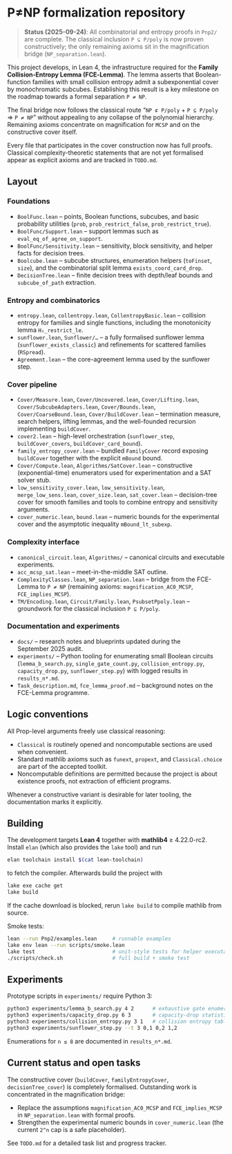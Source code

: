 # P≠NP formalization repository
> **Status (2025-09-24)**: All combinatorial and entropy proofs in `Pnp2/` are complete.  The classical inclusion `P ⊆ P/poly` is now proven constructively; the only remaining axioms sit in the magnification bridge (`NP_separation.lean`).

This project develops, in Lean 4, the infrastructure required for the **Family Collision‑Entropy Lemma (FCE‑Lemma)**.  The lemma asserts that Boolean-function families with small collision entropy admit a subexponential cover by monochromatic subcubes.  Establishing this result is a key milestone on the roadmap towards a formal separation `P ≠ NP`.

The final bridge now follows the classical route “`NP ⊄ P/poly` + `P ⊆ P/poly` ⇒ `P ≠ NP`” without appealing to any collapse of the polynomial hierarchy.  Remaining axioms concentrate on magnification for `MCSP` and on the constructive cover itself.

Every file that participates in the cover construction now has full proofs.  Classical complexity-theoretic statements that are not yet formalised appear as explicit axioms and are tracked in `TODO.md`.

## Layout

### Foundations
* `BoolFunc.lean` – points, Boolean functions, subcubes, and basic probability utilities (`prob`, `prob_restrict_false`, `prob_restrict_true`).
* `BoolFunc/Support.lean` – support lemmas such as `eval_eq_of_agree_on_support`.
* `BoolFunc/Sensitivity.lean` – sensitivity, block sensitivity, and helper facts for decision trees.
* `Boolcube.lean` – subcube structures, enumeration helpers (`toFinset`, `size`), and the combinatorial split lemma `exists_coord_card_drop`.
* `DecisionTree.lean` – finite decision trees with depth/leaf bounds and `subcube_of_path` extraction.

### Entropy and combinatorics
* `entropy.lean`, `collentropy.lean`, `CollentropyBasic.lean` – collision entropy for families and single functions, including the monotonicity lemma `H₂_restrict_le`.
* `sunflower.lean`, `Sunflower/…` – a fully formalised sunflower lemma (`sunflower_exists_classic`) and refinements for scattered families (`RSpread`).
* `Agreement.lean` – the core-agreement lemma used by the sunflower step.

### Cover pipeline
* `Cover/Measure.lean`, `Cover/Uncovered.lean`, `Cover/Lifting.lean`, `Cover/SubcubeAdapters.lean`, `Cover/Bounds.lean`, `Cover/CoarseBound.lean`, `Cover/BuildCover.lean` – termination measure, search helpers, lifting lemmas, and the well-founded recursion implementing `buildCover`.
* `cover2.lean` – high-level orchestration (`sunflower_step`, `buildCover_covers`, `buildCover_card_bound`).
* `family_entropy_cover.lean` – bundled `FamilyCover` record exposing `buildCover` together with the explicit `mBound` bound.
* `Cover/Compute.lean`, `Algorithms/SatCover.lean` – constructive (exponential-time) enumerators used for experimentation and a SAT solver stub.
* `low_sensitivity_cover.lean`, `low_sensitivity.lean`, `merge_low_sens.lean`, `cover_size.lean`, `sat_cover.lean` – decision-tree cover for smooth families and tools to combine entropy and sensitivity arguments.
* `cover_numeric.lean`, `bound.lean` – numeric bounds for the experimental cover and the asymptotic inequality `mBound_lt_subexp`.

### Complexity interface
* `canonical_circuit.lean`, `Algorithms/` – canonical circuits and executable experiments.
* `acc_mcsp_sat.lean` – meet-in-the-middle SAT outline.
* `ComplexityClasses.lean`, `NP_separation.lean` – bridge from the FCE-Lemma to `P ≠ NP` (remaining axioms: `magnification_AC0_MCSP`, `FCE_implies_MCSP`).
* `TM/Encoding.lean`, `Circuit/Family.lean`, `PsubsetPpoly.lean` – groundwork for the classical inclusion `P ⊆ P/poly`.

### Documentation and experiments
* `docs/` – research notes and blueprints updated during the September 2025 audit.
* `experiments/` – Python tooling for enumerating small Boolean circuits (`lemma_b_search.py`, `single_gate_count.py`, `collision_entropy.py`, `capacity_drop.py`, `sunflower_step.py`) with logged results in `results_n*.md`.
* `Task_description.md`, `fce_lemma_proof.md` – background notes on the FCE-Lemma programme.

## Logic conventions

All Prop-level arguments freely use classical reasoning:

* `Classical` is routinely opened and noncomputable sections are used when convenient.
* Standard mathlib axioms such as `funext`, `propext`, and `Classical.choice` are part of the accepted toolkit.
* Noncomputable definitions are permitted because the project is about existence proofs, not extraction of efficient programs.

Whenever a constructive variant is desirable for later tooling, the documentation marks it explicitly.

## Building

The development targets **Lean 4** together with **mathlib4** ≥ 4.22.0-rc2.  Install `elan` (which also provides the `lake` tool) and run

```bash
elan toolchain install $(cat lean-toolchain)
```

to fetch the compiler.  Afterwards build the project with

```bash
lake exe cache get
lake build
```

If the cache download is blocked, rerun `lake build` to compile mathlib from source.

Smoke tests:

```bash
lean --run Pnp2/examples.lean     # runnable examples
lake env lean --run scripts/smoke.lean
lake test                         # unit-style tests for helper executables
./scripts/check.sh                # full build + smoke test
```

## Experiments

Prototype scripts in `experiments/` require Python 3:

```bash
python3 experiments/lemma_b_search.py 4 2      # exhaustive gate enumeration
python3 experiments/capacity_drop.py 6 3       # capacity-drop statistics
python3 experiments/collision_entropy.py 3 1   # collision entropy tables
python3 experiments/sunflower_step.py --t 3 0,1 0,2 1,2
```

Enumerations for `n ≤ 8` are documented in `results_n*.md`.

## Current status and open tasks

The constructive cover (`buildCover`, `familyEntropyCover`, `decisionTree_cover`) is completely formalised.  Outstanding work is concentrated in the magnification bridge:

* Replace the assumptions `magnification_AC0_MCSP` and `FCE_implies_MCSP` in `NP_separation.lean` with formal proofs.
* Strengthen the experimental numeric bounds in `cover_numeric.lean` (the current `2^n` cap is a safe placeholder).

See `TODO.md` for a detailed task list and progress tracker.
